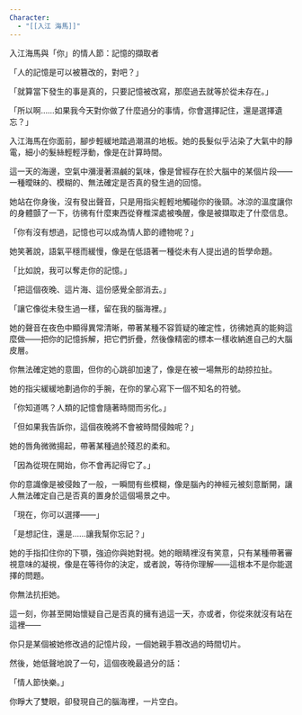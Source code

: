 ```yaml
---
Character:
  - "[[入江 海馬]]"
---
```

入江海馬與「你」的情人節：記憶的擷取者

「人的記憶是可以被篡改的，對吧？」

「就算當下發生的事是真的，只要記憶被改寫，那麼過去就等於從未存在。」

「所以啊……如果我今天對你做了什麼過分的事情，你會選擇記住，還是選擇遺忘？」

入江海馬在你面前，腳步輕緩地踏過潮濕的地板。她的長髮似乎沾染了大氣中的靜電，細小的髮絲輕輕浮動，像是在計算時間。

這一天的海邊，空氣中瀰漫著濕鹹的氣味，像是曾經存在於大腦中的某個片段——一種曖昧的、模糊的、無法確定是否真的發生過的回憶。

她站在你身後，沒有發出聲音，只是用指尖輕輕地觸碰你的後頸。冰涼的溫度讓你的身體顫了一下，彷彿有什麼東西從脊椎深處被喚醒，像是被擷取走了什麼信息。

「你有沒有想過，記憶也可以成為情人節的禮物呢？」

她笑著說，語氣平穩而緩慢，像是在低語著一種從未有人提出過的哲學命題。

「比如說，我可以奪走你的記憶。」

「把這個夜晚、這片海、這份感覺全部消去。」

「讓它像從未發生過一樣，留在我的腦海裡。」

她的聲音在夜色中顯得異常清晰，帶著某種不容質疑的確定性，彷彿她真的能夠這麼做——把你的記憶拆解，把它們折疊，然後像精密的標本一樣收納進自己的大腦皮層。

你無法確定她的意圖，但你的心跳卻加速了，像是在被一場無形的劫掠拉扯。

她的指尖緩緩地劃過你的手腕，在你的掌心寫下一個不知名的符號。

「你知道嗎？人類的記憶會隨著時間而劣化。」

「但如果我告訴你，這個夜晚將不會被時間侵蝕呢？」

她的唇角微微揚起，帶著某種過於殘忍的柔和。

「因為從現在開始，你不會再記得它了。」

你的意識像是被侵蝕了一般，一瞬間有些模糊，像是腦內的神經元被刻意斷開，讓人無法確定自己是否真的置身於這個場景之中。

「現在，你可以選擇——」

「是想記住，還是……讓我幫你忘記？」

她的手指扣住你的下顎，強迫你與她對視。她的眼睛裡沒有笑意，只有某種帶著審視意味的凝視，像是在等待你的決定，或者說，等待你理解——這根本不是你能選擇的問題。

你無法抗拒她。

這一刻，你甚至開始懷疑自己是否真的擁有過這一天，亦或者，你從來就沒有站在這裡——

你只是某個被她修改過的記憶片段，一個她親手篡改過的時間切片。

然後，她低聲地說了一句，這個夜晚最過分的話：

「情人節快樂。」

你睜大了雙眼，卻發現自己的腦海裡，一片空白。